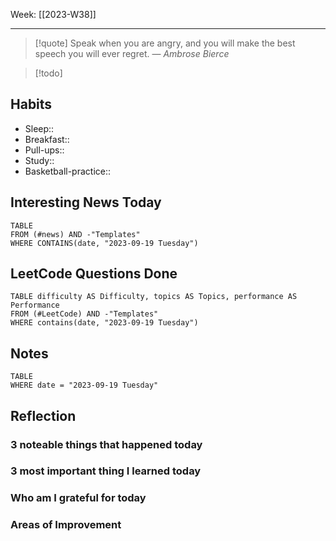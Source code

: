 Week: [[2023-W38]]
- - -
>[!quote]
> Speak when you are angry, and you will make the best speech you will ever regret.
> — <cite>Ambrose Bierce</cite>

>[!todo]


## Habits

- Sleep:: 
- Breakfast:: 
- Pull-ups:: 
- Study:: 
- Basketball-practice:: 
## Interesting News Today

```dataview
TABLE 
FROM (#news) AND -"Templates"
WHERE CONTAINS(date, "2023-09-19 Tuesday") 
```

## LeetCode Questions Done

```dataview
TABLE difficulty AS Difficulty, topics AS Topics, performance AS Performance
FROM (#LeetCode) AND -"Templates"
WHERE contains(date, "2023-09-19 Tuesday") 
```

## Notes

```dataview
TABLE
WHERE date = "2023-09-19 Tuesday"
```

## Reflection

### 3 noteable things that happened today

### 3 most important thing I learned today

### Who am I grateful for today

### Areas of Improvement
